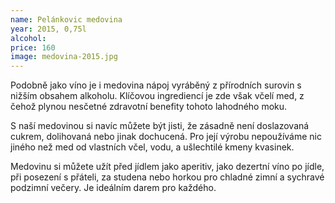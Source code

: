 ```yaml
---
name: Pelánkovic medovina
year: 2015, 0,75l
alcohol: 
price: 160
image: medovina-2015.jpg
---
```


Podobně jako víno je i medovina nápoj vyráběný z přírodních surovin s nižším obsahem alkoholu. Klíčovou ingrediencí je zde však včelí med, z čehož plynou nesčetné zdravotní benefity tohoto lahodného moku. 

S naší medovinou si navíc můžete být jisti, že zásadně není doslazovaná cukrem, dolihovaná nebo jinak dochucená. Pro její výrobu nepoužíváme nic jiného než med od vlastních včel, vodu, a ušlechtilé kmeny kvasinek.

Medovinu si můžete užít před jídlem jako aperitiv, jako dezertní víno po jídle, při posezení s přáteli, za studena nebo horkou pro chladné zimní a sychravé podzimní večery. Je ideálním darem pro každého.

